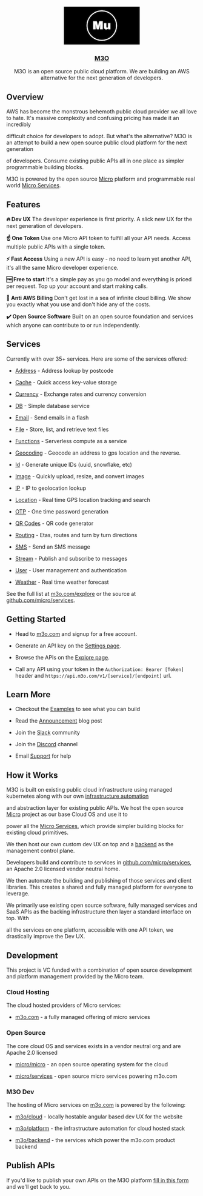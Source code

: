 <p align="center">
	<a href="http://m3o.com">
		<img  src="images/banner.png" />
		<h3 align="center">M3O</h3>
	</a>
</p>

<p align="center">M3O is an open source public cloud platform. We are building an AWS alternative for the next generation of developers.</p>

## Overview

AWS has become the monstrous behemoth public cloud provider we all love to hate. It's massive complexity and confusing pricing has made it an incredibly

difficult choice for developers to adopt. But what's the alternative? M3O is an attempt to build a new open source public cloud platform for the next generation

of developers. Consume existing public APIs all in one place as simpler programmable building blocks.

M3O is powered by the open source [Micro](https://github.com/micro/micro) platform and programmable real world [Micro Services](https://github.com/micro/services).

## Features

**🔥 Dev UX**
The developer experience is first priority. A slick new UX for the next generation of developers.

**☝️ One Token**
Use one Micro API token to fulfill all your API needs. Access multiple public APIs with a single token.

**⚡ Fast Access**
Using a new API is easy - no need to learn yet another API, it's all the same Micro developer experience.

**🆓 Free to start**
It's a simple pay as you go model and everything is priced per request. Top up your account and start making calls.

**🚫 Anti AWS Billing**
Don't get lost in a sea of infinite cloud billing. We show you exactly what you use and don't hide any of the costs.

**✔️ Open Source Software**
Built on an open source foundation and services which anyone can contribute to or run independently.

## Services

Currently with over 35+ services. Here are some of the services offered:

- [Address](https://m3o.com/address) - Address lookup by postcode

- [Cache](https://m3o.com/cache) - Quick access key-value storage

- [Currency](https://m3o.com/currency) - Exchange rates and currency conversion

- [DB](https://m3o.com/db) - Simple database service

- [Email](https://m3o.com/email) - Send emails in a flash

- [File](https://m3o.com/file) - Store, list, and retrieve text files

- [Functions](https://m3o.com/function) - Serverless compute as a service

- [Geocoding](https://m3o.com/geocoding) - Geocode an address to gps location and the reverse.

- [Id](https://m3o.com/id) - Generate unique IDs (uuid, snowflake, etc)

- [Image](https://m3o.com/image) - Quickly upload, resize, and convert images

- [IP](https://m3o.com/ip) - IP to geolocation lookup

- [Location](https://m3o.com/location) - Real time GPS location tracking and search

- [OTP](https://m3o.com/otp) - One time password generation

- [QR Codes](https://m3o.com/qr) - QR code generator

- [Routing](https://m3o.com/routing) - Etas, routes and turn by turn directions

- [SMS](https://m3o.com/sms) - Send an SMS message

- [Stream](https://m3o.com/stream) - Publish and subscribe to messages

- [User](https://m3o.com/user) - User management and authentication

- [Weather](https://m3o.com/weather) - Real time weather forecast

See the full list at [m3o.com/explore](https://m3o.com/explore) or the source at [github.com/micro/services](https://github.com/micro/services).

## Getting Started

- Head to [m3o.com](https://m3o.com) and signup for a free account.

- Generate an API key on the [Settings page](https://m3o.com/settings/keys).

- Browse the APIs on the [Explore page](https://m3o.com/explore).

- Call any API using your token in the `Authorization: Bearer [Token]` header and `https://api.m3o.com/v1/[service]/[endpoint]` url.

## Learn More

- Checkout the [Examples](examples) to see what you can build

- Read the [Announcement](https://blog.m3o.com/2021/06/24/micro-apis-for-everyday-use.html) blog post

- Join the [Slack](https://slack.m3o.com) community

- Join the [Discord](https://discord.gg/TBR9bRjd6Z) channel

- Email [Support](mailto:support@m3o.com) for help

## How it Works

M3O is built on existing public cloud infrastructure using managed kubernetes along with our own [infrastructure automation](https://github.com/m3o/platform)

and abstraction layer for existing public APIs. We host the open source [Micro](https://github.com/micro/micro) project as our base Cloud OS and use it to

power all the [Micro Services](https://github.com/micro/services), which provide simpler building blocks for existing cloud primitives.

We then host our own custom dev UX on top and a [backend](https://github.com/m3o/backend) as the management control plane.

Developers build and contribute to services in [github.com/micro/services](https://github.com/micro/services), an Apache 2.0 licensed vendor neutral home.

We then automate the building and publishing of those services and client libraries. This creates a shared and fully managed platform for everyone to leverage.

We primarily use existing open source software, fully managed services and SaaS APIs as the backing infrastructure then layer a standard interface on top. With

all the services on one platform, accessible with one API token, we drastically improve the Dev UX.

## Development

This project is VC funded with a combination of open source development and platform management provided by the Micro team.

### Cloud Hosting

The cloud hosted providers of Micro services:

- [m3o.com](https://m3o.com) - a fully managed offering of micro services

### Open Source

The core cloud OS and services exists in a vendor neutral org and are Apache 2.0 licensed

- [micro/micro](https://github.com/micro/micro) - an open source operating system for the cloud

- [micro/services](https://github.com/micro/services) - open source micro services powering m3o.com

### M3O Dev

The hosting of Micro services on [m3o.com](https://m3o.com) is powered by the following:

- [m3o/cloud](https://github.com/m3o/cloud) - locally hostable angular based dev UX for the website

- [m3o/platform](https://github.com/m3o/platform) - the infrastructure automation for cloud hosted stack

- [m3o/backend](https://github.com/m3o/backend) - the services which power the m3o.com product backend

## Publish APIs

If you'd like to publish your own APIs on the M3O platform [fill in this form](https://forms.gle/9SQV6DdLNDzSRQ477) and we'll get back to you.

